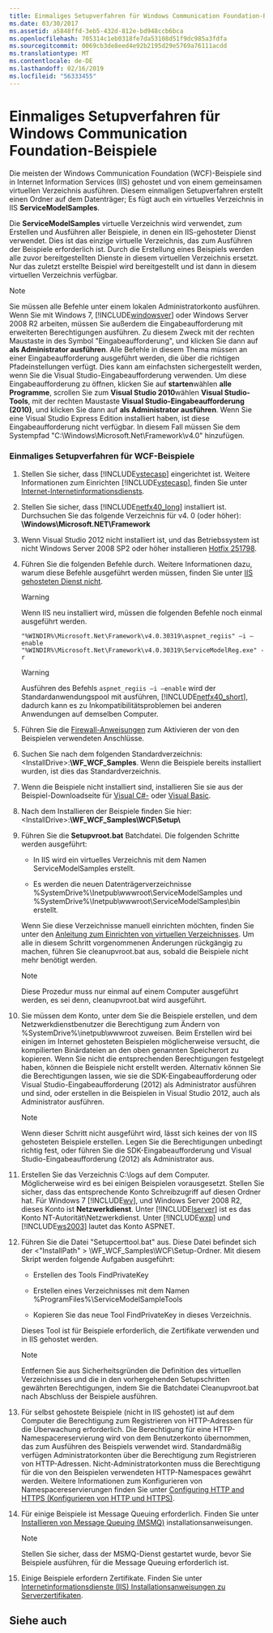 ```yaml
---
title: Einmaliges Setupverfahren für Windows Communication Foundation-Beispiele
ms.date: 03/30/2017
ms.assetid: a5848ffd-3eb5-432d-812e-bd948ccb6bca
ms.openlocfilehash: 705314c1eb0318fe7da53108d51f9dc985a3fdfa
ms.sourcegitcommit: 0069cb3de8eed4e92b2195d29e5769a76111acdd
ms.translationtype: MT
ms.contentlocale: de-DE
ms.lasthandoff: 02/16/2019
ms.locfileid: "56333455"
---
```

# <a name="one-time-setup-procedure-for-the-windows-communication-foundation-samples"></a>Einmaliges Setupverfahren für Windows Communication Foundation-Beispiele
Die meisten der Windows Communication Foundation (WCF)-Beispiele sind in Internet Information Services (IIS) gehostet und von einem gemeinsamen virtuellen Verzeichnis ausführen. Diesem einmaligen Setupverfahren erstellt einen Ordner auf dem Datenträger; Es fügt auch ein virtuelles Verzeichnis in IIS **ServiceModelSamples**.

 Die **ServiceModelSamples** virtuelle Verzeichnis wird verwendet, zum Erstellen und Ausführen aller Beispiele, in denen ein IIS-gehosteter Dienst verwendet. Dies ist das einzige virtuelle Verzeichnis, das zum Ausführen der Beispiele erforderlich ist. Durch die Erstellung eines Beispiels werden alle zuvor bereitgestellten Dienste in diesem virtuellen Verzeichnis ersetzt. Nur das zuletzt erstellte Beispiel wird bereitgestellt und ist dann in diesem virtuellen Verzeichnis verfügbar.

> [!NOTE]
>  Sie müssen alle Befehle unter einem lokalen Administratorkonto ausführen. Wenn Sie mit Windows 7, [!INCLUDE[windowsver](../../../../includes/windowsver-md.md)] oder Windows Server 2008 R2 arbeiten, müssen Sie außerdem die Eingabeaufforderung mit erweiterten Berechtigungen ausführen. Zu diesem Zweck mit der rechten Maustaste in des Symbol "Eingabeaufforderung", und klicken Sie dann auf **als Administrator ausführen**. Alle Befehle in diesem Thema müssen an einer Eingabeaufforderung ausgeführt werden, die über die richtigen Pfadeinstellungen verfügt.  Dies kann am einfachsten sichergestellt werden, wenn Sie die Visual Studio-Eingabeaufforderung verwenden. Um diese Eingabeaufforderung zu öffnen, klicken Sie auf **starten**wählen **alle Programme**, scrollen Sie zum **Visual Studio 2010**wählen **Visual Studio-Tools**, mit der rechten Maustaste **Visual Studio-Eingabeaufforderung (2010)**, und klicken Sie dann auf **als Administrator ausführen**. Wenn Sie eine Visual Studio Express Edition installiert haben, ist diese Eingabeaufforderung nicht verfügbar. In diesem Fall müssen Sie dem Systempfad "C:\Windows\Microsoft.Net\Framework\v4.0" hinzufügen.  
  
### <a name="one-time-setup-procedure-for-wcf-samples"></a>Einmaliges Setupverfahren für WCF-Beispiele  
  
1.  Stellen Sie sicher, dass [!INCLUDE[vstecasp](../../../../includes/vstecasp-md.md)] eingerichtet ist. Weitere Informationen zum Einrichten [!INCLUDE[vstecasp](../../../../includes/vstecasp-md.md)], finden Sie unter [Internet-Internetinformationsdiensts](../../../../docs/framework/wcf/samples/internet-information-service-hosting-instructions.md).  
  
2.  Stellen Sie sicher, dass [!INCLUDE[netfx40_long](../../../../includes/netfx40-long-md.md)] installiert ist. Durchsuchen Sie das folgende Verzeichnis für v4. 0 (oder höher): **\Windows\Microsoft.NET\Framework**  
  
3.  Wenn Visual Studio 2012 nicht installiert ist, und das Betriebssystem ist nicht Windows Server 2008 SP2 oder höher installieren [Hotfix 251798](https://go.microsoft.com/fwlink/?LinkId=184693).  
  
4.  Führen Sie die folgenden Befehle durch. Weitere Informationen dazu, warum diese Befehle ausgeführt werden müssen, finden Sie unter [IIS gehosteten Dienst nicht](https://docs.microsoft.com/previous-versions/dotnet/netframework-3.5/ms752252(v=vs.90)).  
  
    > [!WARNING]
    >  Wenn IIS neu installiert wird, müssen die folgenden Befehle noch einmal ausgeführt werden.

    ```
    "%WINDIR%\Microsoft.Net\Framework\v4.0.30319\aspnet_regiis" –i –enable
    "%WINDIR%\Microsoft.Net\Framework\v4.0.30319\ServiceModelReg.exe" -r
    ```

    > [!WARNING]
    >  Ausführen des Befehls `aspnet_regiis –i –enable` wird der Standardanwendungspool mit ausführen, [!INCLUDE[netfx40_short](../../../../includes/netfx40-short-md.md)], dadurch kann es zu Inkompatibilitätsproblemen bei anderen Anwendungen auf demselben Computer.  
  
5.  Führen Sie die [Firewall-Anweisungen](../../../../docs/framework/wcf/samples/firewall-instructions.md) zum Aktivieren der von den Beispielen verwendeten Anschlüsse.  
  
6.  Suchen Sie nach dem folgenden Standardverzeichnis: \<InstallDrive>:**\WF_WCF_Samples**. Wenn die Beispiele bereits installiert wurden, ist dies das Standardverzeichnis.  
  
7.  Wenn die Beispiele nicht installiert sind, installieren Sie sie aus der Beispiel-Downloadseite für [Visual C#-](https://go.microsoft.com/fwlink/?LinkId=190939) oder [Visual Basic](https://go.microsoft.com/fwlink/?LinkID=193373).  
  
8.  Nach dem Installieren der Beispiele finden Sie hier: \<InstallDrive>:**\WF_WCF_Samples\WCF\Setup\\**  
  
9. Führen Sie die **Setupvroot.bat** Batchdatei. Die folgenden Schritte werden ausgeführt:  
  
    -   In IIS wird ein virtuelles Verzeichnis mit dem Namen ServiceModelSamples erstellt.  
  
    -   Es werden die neuen Datenträgerverzeichnisse %SystemDrive%\Inetpub\wwwroot\ServiceModelSamples und %SystemDrive%\Inetpub\wwwroot\ServiceModelSamples\bin erstellt.  
  
     Wenn Sie diese Verzeichnisse manuell einrichten möchten, finden Sie unter den [Anleitung zum Einrichten von virtuellen Verzeichnisses](../../../../docs/framework/wcf/samples/virtual-directory-setup-instructions.md). Um alle in diesem Schritt vorgenommenen Änderungen rückgängig zu machen, führen Sie cleanupvroot.bat aus, sobald die Beispiele nicht mehr benötigt werden.  
  
    > [!NOTE]
    >  Diese Prozedur muss nur einmal auf einem Computer ausgeführt werden, es sei denn, cleanupvroot.bat wird ausgeführt.

10. Sie müssen dem Konto, unter dem Sie die Beispiele erstellen, und dem Netzwerkdienstbenutzer die Berechtigung zum Ändern von %SystemDrive%\inetpub\wwwroot zuweisen. Beim Erstellen wird bei einigen im Internet gehosteten Beispielen möglicherweise versucht, die kompilierten Binärdateien an den oben genannten Speicherort zu kopieren. Wenn Sie nicht die entsprechenden Berechtigungen festgelegt haben, können die Beispiele nicht erstellt werden. Alternativ können Sie die Berechtigungen lassen, wie sie die SDK-Eingabeaufforderung oder Visual Studio-Eingabeaufforderung (2012) als Administrator ausführen und sind, oder erstellen in die Beispielen in Visual Studio 2012, auch als Administrator ausführen.

    > [!NOTE]
    >  Wenn dieser Schritt nicht ausgeführt wird, lässt sich keines der von IIS gehosteten Beispiele erstellen. Legen Sie die Berechtigungen unbedingt richtig fest, oder führen Sie die SDK-Eingabeaufforderung und Visual Studio-Eingabeaufforderung (2012) als Administrator aus.

11. Erstellen Sie das Verzeichnis C:\logs auf dem Computer. Möglicherweise wird es bei einigen Beispielen vorausgesetzt. Stellen Sie sicher, dass das entsprechende Konto Schreibzugriff auf diesen Ordner hat. Für Windows 7 [!INCLUDE[wv](../../../../includes/wv-md.md)], und Windows Server 2008 R2, dieses Konto ist **Netzwerkdienst**. Unter [!INCLUDE[lserver](../../../../includes/lserver-md.md)] ist es das Konto NT-Autorität\Netzwerkdienst. Unter [!INCLUDE[wxp](../../../../includes/wxp-md.md)] und [!INCLUDE[ws2003](../../../../includes/ws2003-md.md)] lautet das Konto ASPNET.

12. Führen Sie die Datei "Setupcerttool.bat" aus. Diese Datei befindet sich der \<"InstallPath" > \WF_WCF_Samples\WCF\Setup\-Ordner.  Mit diesem Skript werden folgende Aufgaben ausgeführt:

    -   Erstellen des Tools FindPrivateKey

    -   Erstellen eines Verzeichnisses mit dem Namen %ProgramFiles%\ServiceModelSampleTools

    -   Kopieren Sie das neue Tool FindPrivateKey in dieses Verzeichnis.

     Dieses Tool ist für Beispiele erforderlich, die Zertifikate verwenden und in IIS gehostet werden.

    > [!NOTE]
    >  Entfernen Sie aus Sicherheitsgründen die Definition des virtuellen Verzeichnisses und die in den vorhergehenden Setupschritten gewährten Berechtigungen, indem Sie die Batchdatei Cleanupvroot.bat nach Abschluss der Beispiele ausführen.

13. Für selbst gehostete Beispiele (nicht in IIS gehostet) ist auf dem Computer die Berechtigung zum Registrieren von HTTP-Adressen für die Überwachung erforderlich. Die Berechtigung für eine HTTP-Namespacereservierung wird von dem Benutzerkonto übernommen, das zum Ausführen des Beispiels verwendet wird. Standardmäßig verfügen Administratorkonten über die Berechtigung zum Registrieren von HTTP-Adressen. Nicht-Administratorkonten muss die Berechtigung für die von den Beispielen verwendeten HTTP-Namespaces gewährt werden. Weitere Informationen zum Konfigurieren von Namespacereservierungen finden Sie unter [Configuring HTTP and HTTPS (Konfigurieren von HTTP und HTTPS)](../../../../docs/framework/wcf/feature-details/configuring-http-and-https.md).

14. Für einige Beispiele ist Message Queuing erforderlich. Finden Sie unter [Installieren von Message Queuing (MSMQ)](../../../../docs/framework/wcf/samples/installing-message-queuing-msmq.md) installationsanweisungen.

    > [!NOTE]
    >  Stellen Sie sicher, dass der MSMQ-Dienst gestartet wurde, bevor Sie Beispiele ausführen, für die Message Queuing erforderlich ist.

15. Einige Beispiele erfordern Zertifikate. Finden Sie unter [Internetinformationsdienste (IIS) Installationsanweisungen zu Serverzertifikaten](../../../../docs/framework/wcf/samples/iis-server-certificate-installation-instructions.md).

## <a name="see-also"></a>Siehe auch
